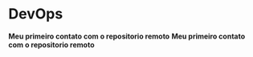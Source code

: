 # DevOps

**Meu primeiro contato com o repositorio remoto**
**Meu primeiro contato com o repositorio remoto**
